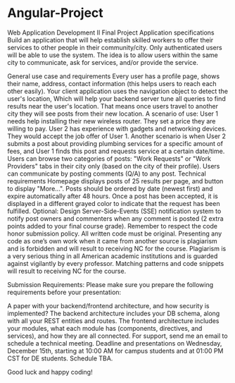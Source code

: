 # Angular-Project
Web Application Development II
Final Project
Application specifications
Build an application that will help establish skilled workers to offer their services to other people in their community/city. Only authenticated users will be able to use the system. The idea is to allow users within the same city to communicate, ask for services, and/or provide the service.

General use case and requirements
Every user has a profile page, shows their name, address, contact information (this helps users to reach each other easily). Your client application uses the navigation object to detect the user's location, Which will help your backend server tune all queries to find results near the user's location. That means once users travel to another city they will see posts from their new location.
A scenario of use: User 1 needs help installing their new wireless router. They set a price they are willing to pay. User 2 has experience with gadgets and networking devices. They would accept the job offer of User 1.
Another scenario is when User 2 submits a post about providing plumbing services for a specific amount of fees, and User 1 finds this post and requests service at a certain date/time.
Users can browse two categories of posts: "Work Requests" or "Work Providers" tabs in their city only (based on the city of their profile).
Users can communicate by posting comments (Q/A) to any post.
Technical requirements
Homepage displays posts of 25 results per page, and button to display "More...".
Posts should be ordered by date (newest first) and expire automatically after 48 hours.
Once a post has been accepted, it is displayed in a different grayed color to indicate that the request has been fulfilled.
Optional: Design Server-Side-Events (SSE) notification system to notify post owners and commenters when any comment is posted (2 extra points added to your final course grade).
Remember to respect the code honor submission policy. All written code must be original. Presenting any code as one’s own work when it came from another source is plagiarism and is forbidden and will result to receiving NC for the course. Plagiarism is a very serious thing in all American academic institutions and is guarded against vigilantly by every professor. Matching patterns and code snippets will result to receiving NC for the course.

Submission Requirements:
Please make sure you prepare the following requirements before your presentation:

A paper with your backend/frontend architecture, and how security is implemented? The backend architecture includes your DB schema, along with all your REST entities and routes. The frontend architecture includes your modules, what each module has (components, directives, and services), and how they are all connected.
For support, send me an email to schedule a technical meeting.
Deadline and presentations on Wednesday, December 15th, starting at 10:00 AM for campus students and at 01:00 PM CST for DE students. Schedule TBA.

Good luck and happy coding!
